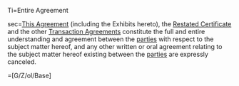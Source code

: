 Ti=Entire Agreement

sec=<a href='#Def.Agreement.sec' class='definedterm'>This Agreement</a> (including the Exhibits hereto), the <a href='#Def.Restated_Certificate.sec' class='definedterm'>Restated Certificate</a> and the other <a href='#Def.Transaction_Agreements.sec' class='definedterm'>Transaction Agreements</a> constitute the full and entire understanding and agreement between the <a href='#Def.parties.sec' class='definedterm'>parties</a> with respect to the subject matter hereof, and any other written or oral agreement relating to the subject matter hereof existing between the <a href='#Def.parties.sec' class='definedterm'>parties</a> are expressly canceled.

=[G/Z/ol/Base]
